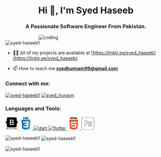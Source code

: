 <h1 align="center">Hi 👋, I'm Syed Haseeb</h1>
<h3 align="center">A Passionate Software Engineer From Pakistan.</h3>
<img align="right" alt="coding"width="400" src=https://www.google.com/url?sa=i&url=https%3A%2F%2Fgithub.com%2Fhafiz1379%2Fhafiz1379&psig=AOvVaw3nNA3OvQ2aFOCqEq1LUN_Q&ust=1703783575543000&source=images&cd=vfe&opi=89978449&ved=0CBEQjRxqFwoTCPD-m8mOsIMDFQAAAAAdAAAAABAo>
<p align="left"> <img src="https://komarev.com/ghpvc/?username=syed-haseeb1&label=Profile%20views&color=0e75b6&style=flat" alt="syed-haseeb1" /> </p>

- 👨‍💻 All of my projects are available at [https://linktr.ee/syed_haseeb](https://linktr.ee/syed_haseeb)

- 📫 How to reach me **syedhunnain99@gmail.com**

<h3 align="left">Connect with me:</h3>
<p align="left">
<a href="https://linkedin.com/in/syed-haseeb1" target="blank"><img align="center" src="https://raw.githubusercontent.com/rahuldkjain/github-profile-readme-generator/master/src/images/icons/Social/linked-in-alt.svg" alt="syed-haseeb1" height="30" width="40" /></a>
<a href="https://instagram.com/syed_hunayn" target="blank"><img align="center" src="https://raw.githubusercontent.com/rahuldkjain/github-profile-readme-generator/master/src/images/icons/Social/instagram.svg" alt="syed_hunayn" height="30" width="40" /></a>
</p>

<h3 align="left">Languages and Tools:</h3>
<p align="left"> <a href="https://getbootstrap.com" target="_blank" rel="noreferrer"> <img src="https://raw.githubusercontent.com/devicons/devicon/master/icons/bootstrap/bootstrap-plain-wordmark.svg" alt="bootstrap" width="40" height="40"/> </a> <a href="https://www.w3schools.com/css/" target="_blank" rel="noreferrer"> <img src="https://raw.githubusercontent.com/devicons/devicon/master/icons/css3/css3-original-wordmark.svg" alt="css3" width="40" height="40"/> </a> <a href="https://dart.dev" target="_blank" rel="noreferrer"> <img src="https://www.vectorlogo.zone/logos/dartlang/dartlang-icon.svg" alt="dart" width="40" height="40"/> </a> <a href="https://flutter.dev" target="_blank" rel="noreferrer"> <img src="https://www.vectorlogo.zone/logos/flutterio/flutterio-icon.svg" alt="flutter" width="40" height="40"/> </a> <a href="https://www.w3.org/html/" target="_blank" rel="noreferrer"> <img src="https://raw.githubusercontent.com/devicons/devicon/master/icons/html5/html5-original-wordmark.svg" alt="html5" width="40" height="40"/> </a> <a href="https://www.photoshop.com/en" target="_blank" rel="noreferrer"> <img src="https://raw.githubusercontent.com/devicons/devicon/master/icons/photoshop/photoshop-line.svg" alt="photoshop" width="40" height="40"/> </a> </p>

<p><img align="left" src="https://github-readme-stats.vercel.app/api/top-langs?username=syed-haseeb1&show_icons=true&locale=en&layout=compact" alt="syed-haseeb1" /></p>

<p>&nbsp;<img align="center" src="https://github-readme-stats.vercel.app/api?username=syed-haseeb1&show_icons=true&locale=en" alt="syed-haseeb1" /></p>

<p><img align="center" src="https://github-readme-streak-stats.herokuapp.com/?user=syed-haseeb1&" alt="syed-haseeb1" /></p>
